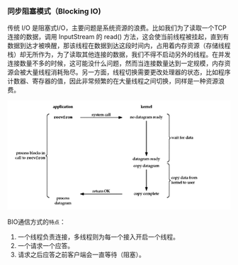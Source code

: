 ### 同步阻塞模式（Blocking IO\)

传统 I/O 是阻塞式I/O，主要问题是系统资源的浪费。比如我们为了读取一个TCP连接的数据，调用 InputStream 的 read\(\) 方法，这会使当前线程被挂起，直到有数据到达才被唤醒，那该线程在数据到达这段时间内，占用着内存资源（存储线程栈）却无所作为，为了读取其他连接的数据，我们不得不启动另外的线程。在并发连接数量不多的时候，这可能没什么问题，然而当连接数量达到一定规模，内存资源会被大量线程消耗殆尽。另一方面，线程切换需要更改处理器的状态，比如程序计数器、寄存器的值，因此非常频繁的在大量线程之间切换，同样是一种资源浪费。

![](/assets/bio1.png)

BIO通信方式的`特点`：

1. 一个线程负责连接，多线程则为每一个接入开启一个线程。
2. 一个请求一个应答。
3. 请求之后应答之前客户端会一直等待（阻塞）。



